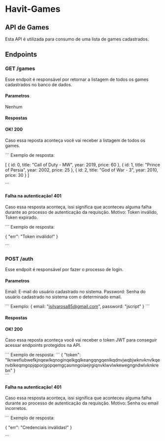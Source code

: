 # Havit-Games
## API de Games
Esta API é utilizada para consumo de uma lista de games cadastrados.
## Endpoints
### GET /games
Esse endpoit é responsável por retornar a listagem de todos os games cadastrados no banco de dados.
#### Parametros
Nenhum
#### Respostas
#### OK! 200
Caso essa reposta aconteça você vai receber a listagem de todos os games.

´´´
Exemplo de resposta:

  [
        {
            id: 0,
            title: "Call of Duty - MW",
            year: 2019,
            price: 60
        },
        {
            id: 1,
            title: "Prince of Persia",
            year: 2002,
            price: 25
        },
        {
            id: 2,
            title: "God of War - 3",
            year: 2010,
            price: 30
        }
    ]
    
´´´

#### Falha na autenticação! 401
Caso essa resposta aconteça, issi significa que aconteceu alguma falha durante ao processo de autenticação da requisção. Motivo: Token inválido, Token expirado.

´´´
Exemplo de resposta:

{
  "err": "Token inválido!"
}

´´´

### POST /auth
Esse endpoit é responsável por fazer o processo de login.
#### Parametros
Email: E-mail do usuário cadastrado no sistema.
Password: Senha do usuário cadastrado no sistema com o determinado email.

´´´
Exemplo:
{
email: "jsilvarosa85@gmail.com",
password: "jscript"
}
´´´

#### Respostas
#### OK! 200
Caso essa reposta aconteça você vai receber o token JWT para conseguir acessar endpoints protegidos na API.

´´´
Exemplo de resposta:
´´´
        {
            "token":
            "lknwefiubwefkjnqewlkqnoginqelkgqlkeangqngqenlkqdnvjwqbjwknvknvlkqenvblkeqmgopjqporjgopqemgçasmngoiaejrgiqnvklwvlwkewegngndwlvknkrebn"
        }    
´´´

#### Falha na autenticação! 401
Caso essa resposta aconteça, issi significa que aconteceu alguma falha durante ao processo de autenticação da requisção. Motivo: Senha ou email incorretos.

´´´
Exemplo de resposta:

{
  "err": "Credenciais inválidas!"
}

´´´
